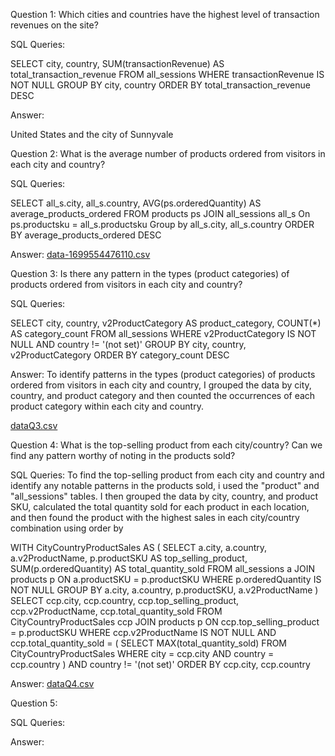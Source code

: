 Question 1: Which cities and countries have the highest level of transaction revenues on the site?

SQL Queries:

SELECT
    city,
    country,
    SUM(transactionRevenue) AS total_transaction_revenue
FROM
    all_sessions
WHERE
    transactionRevenue IS NOT NULL
GROUP BY
    city,
    country
ORDER BY
    total_transaction_revenue DESC

Answer: 

United States and the city of Sunnyvale


Question 2: What is the average number of products ordered from visitors in each city and country?

SQL Queries:


SELECT
    all_s.city,
    all_s.country,
    AVG(ps.orderedQuantity) AS average_products_ordered
FROM
    products ps
JOIN
    all_sessions all_s
On
    ps.productsku = all_s.productsku
Group by all_s.city,
    all_s.country
ORDER BY
    average_products_ordered DESC


Answer:
[data-1699554476110.csv](https://github.com/TyShuro/Project_SQL/files/13311604/data-1699554476110.csv)

Question 3:  Is there any pattern in the types (product categories) of products ordered from visitors in each city and country?

SQL Queries:

SELECT
    city,
    country,
    v2ProductCategory AS product_category,
    COUNT(*) AS category_count
FROM
    all_sessions
WHERE
    v2ProductCategory IS NOT NULL  AND country != '(not set)'
GROUP BY
    city,
    country,
    v2ProductCategory
ORDER BY
    category_count DESC

Answer:
To identify patterns in the types (product categories) of products ordered from visitors in each city and country, I grouped the data by city, country, and product category and then counted the occurrences of each product category within each city and country. 

[dataQ3.csv](https://github.com/TyShuro/Project_SQL/files/13311685/dataQ3.csv)

Question 4: What is the top-selling product from each city/country? Can we find any pattern worthy of noting in the products sold?

SQL Queries:
To find the top-selling product from each city and country and identify any notable patterns in the products sold, i used the "product" and "all_sessions" tables. I then grouped the data by city, country, and product SKU, calculated the total quantity sold for each product in each location, and then found the product with the highest sales in each city/country combination using order by 

WITH CityCountryProductSales AS (
    SELECT
        a.city,
        a.country,
	    a.v2ProductName,
        p.productSKU AS top_selling_product,
        SUM(p.orderedQuantity) AS total_quantity_sold
    FROM
        all_sessions a
    JOIN
        products p ON a.productSKU = p.productSKU
    WHERE
        p.orderedQuantity IS NOT NULL
    GROUP BY
        a.city,
        a.country,
        p.productSKU,
	    a.v2ProductName
)
SELECT
    ccp.city,
    ccp.country,
    ccp.top_selling_product,
    ccp.v2ProductName,
    ccp.total_quantity_sold
FROM
    CityCountryProductSales ccp
JOIN
    products p ON ccp.top_selling_product = p.productSKU
WHERE
    ccp.v2ProductName IS NOT NULL
    AND ccp.total_quantity_sold = (
        SELECT MAX(total_quantity_sold)
        FROM CityCountryProductSales
        WHERE city = ccp.city AND country = ccp.country
    )
	AND country != '(not set)'
ORDER BY
    ccp.city,
    ccp.country

Answer:
[dataQ4.csv](https://github.com/TyShuro/Project_SQL/files/13311794/dataQ4.csv)



Question 5: 

SQL Queries:

Answer:

